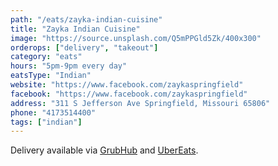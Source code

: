 ```yaml
---
path: "/eats/zayka-indian-cuisine"
title: "Zayka Indian Cuisine"
image: "https://source.unsplash.com/Q5mPPGld5Zk/400x300"
orderops: ["delivery", "takeout"]
category: "eats"
hours: "5pm-9pm every day"
eatsType: "Indian"
website: "https://www.facebook.com/zaykaspringfield"
facebook: "https://www.facebook.com/zaykaspringfield"
address: "311 S Jefferson Ave Springfield, Missouri 65806"
phone: "4173514400"
tags: ["indian"]
---
```


Delivery available via [GrubHub](https://www.grubhub.com/restaurant/zayka-indian-cuisine-311-s-jefferson-ave-springfield/726958) and [UberEats](https://www.ubereats.com/springfield-mo/food-delivery/zayka-indian-cuisine/FlTjopXwTfmTlmQ84yvXzQ).
